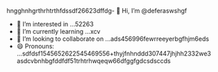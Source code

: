 hngghnhgrthrhtrthfdssdf26623dffdg- 👋 Hi, I’m @deferaswshgf
- 👀 I’m interested in ...52263
- 🌱 I’m currently learning ...xcv
- 💞️ I’m looking to collaborate on ...ads456996fewrreeyerbgfhjm6eds
- 😄 Pronouns: ...sdfdsf1545652622545469556+thyjfnhnddd307447jhjhh2332we3
asdcvbnhbgfddfdf51trhtrhwqeqw66dfggfgdcsdsccds
<!---5445sdf455dhf5445gdfdffwewfbfdqwqqqxcvxcxx
deferasws/deferasws is a ✨ special ✨ repository because its `README.md` (this file) appears on your GitHub profile.475zxcczxzgjhmjhfzxczcxgfdfd
ytrtefdfsdgdsfg
rtgg
